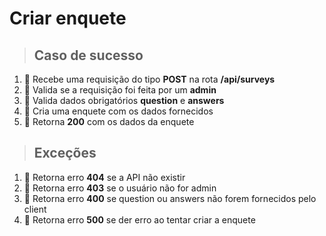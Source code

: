 # Criar enquete

> ## Caso de sucesso

1. 🔴  Recebe uma requisição do tipo **POST** na rota **/api/surveys**
2. 🔴 Valida se a requisição foi feita por um **admin**
3. 🔴 Valida dados obrigatórios **question** e **answers**
4. 🔴 Cria uma enquete com os dados fornecidos
5. 🔴 Retorna **200** com os dados da enquete

> ## Exceções

1. 🔴 Retorna erro **404** se a API não existir
2. 🔴 Retorna erro **403** se o usuário não for admin
3. 🔴 Retorna erro **400** se question ou answers não forem fornecidos pelo client
4. 🔴 Retorna erro **500** se der erro ao tentar criar a enquete
